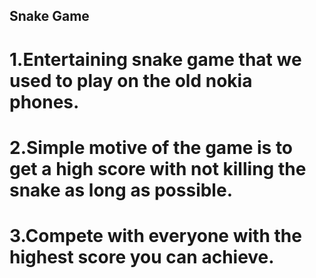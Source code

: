 ## Snake Game

# 1.Entertaining snake game that we used to play on the old nokia phones.
# 2.Simple motive of the game is to get a high score with not killing the snake as long as possible.
# 3.Compete with everyone with the highest score you can achieve.

